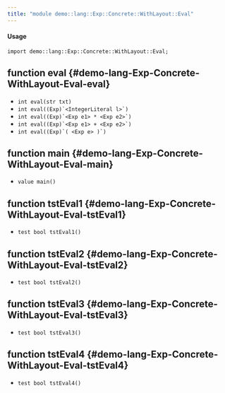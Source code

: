 ```yaml
---
title: "module demo::lang::Exp::Concrete::WithLayout::Eval"
---
```


#### Usage

`import demo::lang::Exp::Concrete::WithLayout::Eval;`


## function eval {#demo-lang-Exp-Concrete-WithLayout-Eval-eval}

* ``int eval(str txt)``
* ``int eval((Exp)`<IntegerLiteral l>`)``
* ``int eval((Exp)`<Exp e1> * <Exp e2>`)``
* ``int eval((Exp)`<Exp e1> + <Exp e2>`)``
* ``int eval((Exp)`( <Exp e> )`)``

## function main {#demo-lang-Exp-Concrete-WithLayout-Eval-main}

* ``value main()``

## function tstEval1 {#demo-lang-Exp-Concrete-WithLayout-Eval-tstEval1}

* ``test bool tstEval1()``

## function tstEval2 {#demo-lang-Exp-Concrete-WithLayout-Eval-tstEval2}

* ``test bool tstEval2()``

## function tstEval3 {#demo-lang-Exp-Concrete-WithLayout-Eval-tstEval3}

* ``test bool tstEval3()``

## function tstEval4 {#demo-lang-Exp-Concrete-WithLayout-Eval-tstEval4}

* ``test bool tstEval4()``

